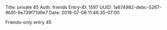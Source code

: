 Title: private 45
Auth: friends
Entry-ID: 1597
UUID: 1a674982-debc-5267-9b91-9e739f71d9e7
Date: 2019-07-08 11:46:35-07:00

Friends-only entry 45
